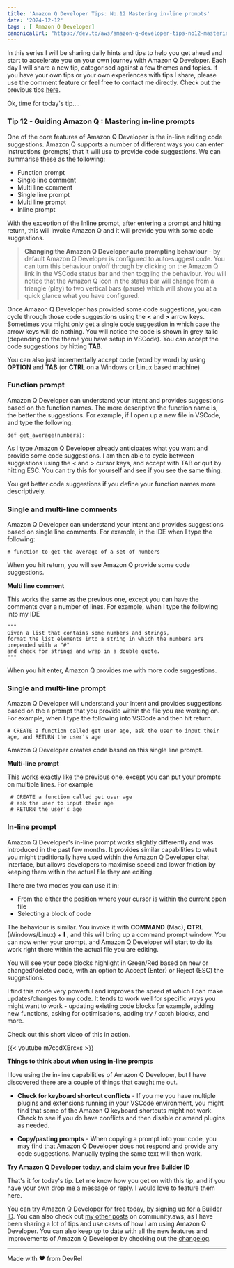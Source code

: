 ```yaml
---
title: 'Amazon Q Developer Tips: No.12 Mastering in-line prompts'
date: '2024-12-12'
tags : [ Amazon Q Developer]
canonicalUrl: "https://dev.to/aws/amazon-q-developer-tips-no12-mastering-in-line-prompts-247k"
---
```


In this series I will be sharing daily hints and tips to help you get ahead and start to accelerate you on your own journey with Amazon Q Developer. Each day I will share a new tip, categorised against a few themes and topics. If you have your own tips or your own experiences with tips I share, please use the comment feature or feel free to contact me directly. Check out the previous tips [here](https://dev.to/aws/amazon-q-developer-tips-no11-scaffolding-5c6m).

Ok, time for today's tip....

### Tip 12 - Guiding Amazon Q : Mastering in-line prompts

One of the core features of Amazon Q Developer is the in-line editing code suggestions. Amazon Q supports a number of different ways you can enter instructions (prompts) that it will use to provide code suggestions. We can summarise these as the following:

* Function prompt
* Single line comment
* Multi line comment
* Single line prompt
* Multi line prompt
* Inline prompt

With the exception of the Inline prompt, after entering a prompt and hitting return, this will invoke Amazon Q and it will provide you with some code suggestions. 

> **Changing the Amazon Q Developer auto prompting behaviour** - by default Amazon Q Developer is configured to auto-suggest code. You can turn this behaviour on/off through by clicking on the Amazon Q link in the VSCode status bar and then toggling the behaviour. You will notice that the Amazon Q icon in the status bar will change from a triangle (play) to two vertical bars (pause) which will show you at a quick glance what you have configured.

Once Amazon Q Developer has provided some code suggestions, you can cycle through those code suggestions using the **<** and **>** arrow keys. Sometimes you might only get a single code suggestion in which case the arrow keys will do nothing. You will notice the code is shown in grey italic (depending on the theme you have setup in VSCode). You can accept the code suggestions by hitting **TAB**.

You can also just incrementally accept code (word by word) by using **OPTION** and **TAB** (or **CTRL** on a Windows or Linux based machine)


### Function prompt

Amazon Q Developer can understand your intent and provides suggestions based on the function names. The more descriptive the function name is, the better the suggestions. For example, if I open up a new file in VSCode, and type the following:

```
def get_average(numbers):
```

As I type Amazon Q Developer already anticipates what you want and provide some code suggestions. I am then able to cycle between suggestions using the < and > cursor keys, and accept with TAB or quit by hitting ESC. You can try this for yourself and see if you see the same thing.

You get better code suggestions if you define your function names more descriptively.

### Single and multi-line comments

Amazon Q Developer can understand your intent and provides suggestions based on single line comments. For example, in the IDE when I type the following:

```
# function to get the average of a set of numbers
```

When you hit return, you will see Amazon Q provide some code suggestions.

**Multi line comment**

This works the same as the previous one, except you can have the comments over a number of lines. For example, when I type the following into my IDE

```
"""
Given a list that contains some numbers and strings, 
format the list elements into a string in which the numbers are prepended with a "#" 
and check for strings and wrap in a double quote.
"""
```

When you hit enter, Amazon Q provides me with more code suggestions.


### Single and multi-line prompt

Amazon Q Developer will understand your intent and provides suggestions based on the a prompt that you provide within the file you are working on. For example, when I type the following into VSCode and then hit return.

```
# CREATE a function called get user age, ask the user to input their age, and RETURN the user's age
```

Amazon Q Developer creates code based on this single line prompt.

**Multi-line prompt**

This works exactly like the previous one, except you can put your prompts on multiple lines. For example

```
 # CREATE a function called get user age
 # ask the user to input their age
 # RETURN the user's age
```

### In-line prompt

Amazon Q Developer's in-line prompt works slightly differently and was introduced in the past few months. It provides similar capabilities to what you might traditionally have used within the Amazon Q Developer chat interface, but allows developers to maximise speed and lower friction by keeping them within the actual file they are editing.

 There are two modes you can use it in:

* From the either the position where your cursor is within the current open file
* Selecting a block of code 

The behaviour is similar. You invoke it with **COMMAND** (Mac), **CTRL** (Windows/Linux) + **I** , and this will bring up a command prompt window. You can now enter your prompt, and Amazon Q Developer will start to do its work right there within the actual file you are editing.

You will see your code blocks highlight in Green/Red based on new or changed/deleted code, with an option to Accept (Enter) or Reject (ESC) the suggestions.

I find this mode very powerful and improves the speed at which I can make updates/changes to my code. It tends to work well for specific ways you might want to work - updating existing code blocks for example, adding new functions, asking for optimisations, adding try / catch blocks, and more.


Check out this short video of this in action.

{{< youtube m7ccdXBrcxs >}}

**Things to think about when using in-line prompts**

I love using the in-line capabilities of Amazon Q Developer, but I have discovered there are a couple of things that caught me out.

* **Check for keyboard shortcut conflicts**  - If you me you have multiple plugins and extensions running in your VSCode environment, you might find that some of the Amazon Q keyboard shortcuts might not work. Check to see if you do have conflicts and then disable or amend plugins as needed.

* **Copy/pasting prompts** - When copying a prompt into your code, you may find that Amazon Q Developer does not respond and provide any code suggestions. Manually typing the same text will then work. 


**Try Amazon Q Developer today, and claim your free Builder ID**

That's it for today's tip. Let me know how you get on with this tip, and if you have your own drop me a message or reply. I would love to feature them here.

You can try Amazon Q Developer for free today, [by signing up for a Builder ID](https://community.aws/builderid?trk=34e0ecce-8101-42c4-840a-fe6170420294&sc_channel=el). You can also check out [my other posts](https://community.aws/@ricsueaws) on community.aws, as I have been sharing a lot of tips and use cases of how I am using Amazon Q Developer. You can also keep up to date with all the new features and improvements of Amazon Q Developer by checking out the [changelog](https://aws-oss.beachgeek.co.uk/40i).


---
Made with ♥ from DevRel
